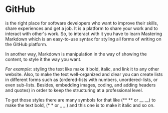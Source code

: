 
# **GitHub** 

is the right place for software developers who want to improve their skills, share experiences and get a job. It is a platform to share your work and to interact with other's work. So, to interact with it you have to learn Mastering Markdown which is an easy-to-use syntax for styling all forms of writing on the GitHub platform.

In another way, Markdown is manipulation in the way of showing the content, to style it the way you want.

*For example:* styling the text like make it bold, italic, and link it to any other website. Also, to make the text well-organized and clear you can create lists in different forms such as (ordered-lists with numbers, unordered-lists, or even sub-lists. Besides, embedding images, coding, and adding headers and quotes) in order to keep the structuring at a professional level.

To get those styles there are many symbols for that like (** ** or __ __) to make the text bold, (* * or _ _ ) and this one is to make it italic and so on.